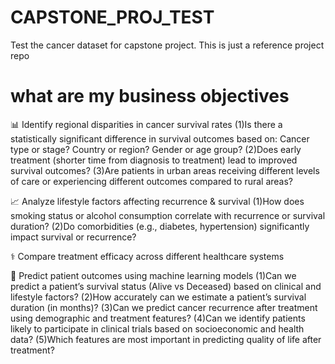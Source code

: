 # CAPSTONE_PROJ_TEST
Test the cancer dataset for capstone project. This is just a reference project repo

# what are my business objectives
📊 Identify regional disparities in cancer survival rates
        (1)Is there a statistically significant difference in survival outcomes based on:
            Cancer type or stage?
            Country or region?
            Gender or age group?
        (2)Does early treatment (shorter time from diagnosis to treatment) lead to improved survival outcomes?
        (3)Are patients in urban areas receiving different levels of care or experiencing different outcomes compared to rural areas?
        
📈 Analyze lifestyle factors affecting recurrence & survival
        (1)How does smoking status or alcohol consumption correlate with recurrence or survival duration?
        (2)Do comorbidities (e.g., diabetes, hypertension) significantly impact survival or recurrence?

⚕️ Compare treatment efficacy across different healthcare systems


🧠 Predict patient outcomes using machine learning models
        (1)Can we predict a patient’s survival status (Alive vs Deceased) based on clinical and lifestyle factors?
        (2)How accurately can we estimate a patient’s survival duration (in months)?
        (3)Can we predict cancer recurrence after treatment using demographic and treatment features?
        (4)Can we identify patients likely to participate in clinical trials based on socioeconomic and health data?
        (5)Which features are most important in predicting quality of life after treatment?